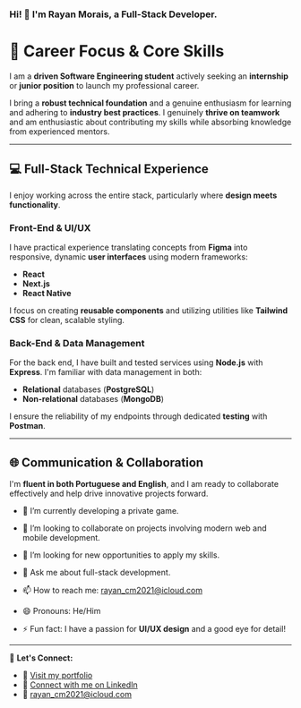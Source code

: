 ### **Hi!** 👋 I'm Rayan Morais, a Full-Stack Developer.

# 🚀 Career Focus & Core Skills

I am a **driven Software Engineering student** actively seeking an **internship** or **junior position** to launch my professional career.

I bring a **robust technical foundation** and a genuine enthusiasm for learning and adhering to **industry best practices**. I genuinely **thrive on teamwork** and am enthusiastic about contributing my skills while absorbing knowledge from experienced mentors.

---

## 💻 Full-Stack Technical Experience

I enjoy working across the entire stack, particularly where **design meets functionality**.

### Front-End & UI/UX

I have practical experience translating concepts from **Figma** into responsive, dynamic **user interfaces** using modern frameworks:

* **React**
* **Next.js**
* **React Native**

I focus on creating **reusable components** and utilizing utilities like **Tailwind CSS** for clean, scalable styling.

### Back-End & Data Management

For the back end, I have built and tested services using **Node.js** with **Express**. I'm familiar with data management in both:

* **Relational** databases (**PostgreSQL**)
* **Non-relational** databases (**MongoDB**)

I ensure the reliability of my endpoints through dedicated **testing** with **Postman**.

---

## 🌐 Communication & Collaboration

I'm **fluent in both Portuguese and English**, and I am ready to collaborate effectively and help drive innovative projects forward.


* 🌱 I’m currently developing a private game.

* 👯 I’m looking to collaborate on projects involving modern web and mobile development.

* 🤔 I’m looking for new opportunities to apply my skills.

* 💬 Ask me about full-stack development.

* 📫 How to reach me: rayan_cm2021@icloud.com

* 😄 Pronouns: He/Him

* ⚡ Fun fact: I have a passion for **UI/UX design** and a good eye for detail!

---

🤝 **Let's Connect:**

* 🔗 [Visit my portfolio](https://rayancmorais.com.br)
* 💼 [Connect with me on LinkedIn](https://www.linkedin.com/in/rayancmorais)
* 📧 [rayan_cm2021@icloud.com](mailto:rayan_cm2021@icloud.com)
